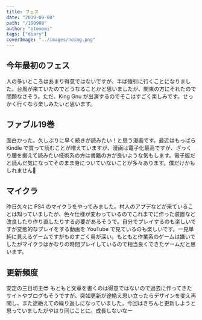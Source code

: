 ```yaml
---
title: フェス
date: "2019-09-08"
path: "/190908"
author: "otemomi"
tags: ["diary"]
coverImage: "../images/noimg.png"
---
```


## 今年最初のフェス

人の多いところはあまり得意ではないですが、半ば強引に行くことになりました。台風が来ていたのでどうなることかと思いましたが、関東の方にそれたので問題なさそう。ただ、King Gnu が出演するのでそこはすごく楽しみです。せっかく行くなら楽しみたいと思います。

## ファブル19巻

面白かった。久しぶりに早く続きが読みたい！と思う漫画です。最近はもっぱら Kindle で買って読むことが増えていますが、漫画は電子化最高ですが、ざっくり腰を据えて読みたい技術系の方は書籍の方が良いような気もします。電子版だと読んだ気になってそのまま身についていないことが多々あります。僕だけかもしれません🤔

## マイクラ

昨日久々に PS4 のマイクラをやってみました。村人のアプデなどが来ていることは知っていましたが、色々仕様が変わっているのでこれまでに作った装置など改良したり作り直したりする必要があるそうで。自分でプレイするのも楽しいですが変態的なプレイをする動画を YouTube で見ているのも楽しいです。一見単純に見えるゲームですがものすごく奥が深い。もともと作業系のゲームは嫌いでしたがマイクラはかなりの時間プレイしているので相当良くできたゲームだと思います。

## 更新頻度

安定の三日坊主😎 もともと文章を書くのは得意ではないので過去に作ってきたサイトやブログもそうですが、突如更新が途絶え思い立ったらデザインを変え再開し、また途絶えての繰り返しになっていました。今回はきちんと更新しようと思っていましたがやはり同じことに。成長しないなー
